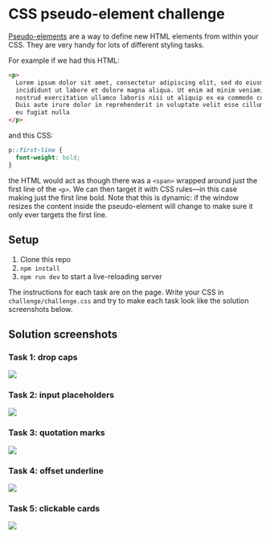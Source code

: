 # CSS pseudo-element challenge

[Pseudo-elements](https://developer.mozilla.org/en-US/docs/Web/CSS/Pseudo-elements) are a way to define new HTML elements from within your CSS. They are very handy for lots of different styling tasks.

For example if we had this HTML:

```html
<p>
  Lorem ipsum dolor sit amet, consectetur adipiscing elit, sed do eiusmod tempor
  incididunt ut labore et dolore magna aliqua. Ut enim ad minim veniam, quis
  nostrud exercitation ullamco laboris nisi ut aliquip ex ea commodo consequat.
  Duis aute irure dolor in reprehenderit in voluptate velit esse cillum dolore
  eu fugiat nulla
</p>
```

and this CSS:

```css
p::first-line {
  font-weight: bold;
}
```

the HTML would act as though there was a `<span>` wrapped around just the first line of the `<p>`. We can then target it with CSS rules—in this case making just the first line bold. Note that this is dynamic: if the window resizes the content inside the pseudo-element will change to make sure it only ever targets the first line.

## Setup

1. Clone this repo
1. `npm install`
1. `npm run dev` to start a live-reloading server

The instructions for each task are on the page. Write your CSS in `challenge/challenge.css` and try to make each task look like the solution screenshots below.

## Solution screenshots

### Task 1: drop caps

![](https://user-images.githubusercontent.com/9408641/79916911-6fa39480-8421-11ea-95fc-10f9628ba060.png)

### Task 2: input placeholders

![](https://user-images.githubusercontent.com/9408641/79916884-631f3c00-8421-11ea-9a8f-14723bf91542.png)

### Task 3: quotation marks

![](https://user-images.githubusercontent.com/9408641/79916853-5995d400-8421-11ea-85b7-9af24751176c.png)

### Task 4: offset underline

![](https://user-images.githubusercontent.com/9408641/79916837-4edb3f00-8421-11ea-9599-cd154a747a2a.png)

### Task 5: clickable cards

![](https://user-images.githubusercontent.com/9408641/79916815-43881380-8421-11ea-9c4d-da6f23998932.png)
